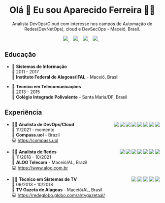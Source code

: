<h1 align='center'>
  Olá 👋 Eu sou Aparecido Ferreira 👨‍💻
</h1>

<p align='center'>
  Analista DevOps/Cloud com interesse nos campos de Automação de Redes(DevNetOps), cloud e DevSecOps - Maceió, Brasil.
</p>

<p align='center'>
  
  <a href="https://www.linkedin.com/in/jafsilva/">
    <img src="https://img.shields.io/badge/linkedin-%230077B5.svg?&style=for-the-badge&logo=linkedin&logoColor=white" />
  </a>&nbsp;&nbsp;
  <a href="https://github.com/jafsilva">
    <img src="https://img.shields.io/badge/GitHub-100000?style=for-the-badge&logo=github&logoColor=white" />        
  </a>&nbsp;&nbsp;
  <a href="https://t.me/jafsilva">
    <img src="https://img.shields.io/badge/Telegram-2CA5E0?style=for-the-badge&logo=telegram&logoColor=white" />        
  </a>&nbsp;&nbsp;
    <a href='mailto:jafsilvaferreira@hotmail.com'>
    <img src="https://img.shields.io/badge/Outlook-0078D4?style=for-the-badge&logo=microsoft-outlook" />        
  </a>&nbsp;&nbsp;

## Educação

- 📖 **Sistemas de Informação**\
📆 2011 - 2017\
📍 **Instituto Federal de Alagoas/IFAL** - Maceió, Brasil
  
- 📖 **Técnico em Telecomunicações**\
📆 2013 - 2015\
📍 **Colégio Integrado Polivalente** - Santa Maria/DF, Brasil

## Experiência

<img align="right" src="https://img.shields.io/badge/Python-ffdb50?logo=python" />
<img align="right" src="https://img.shields.io/badge/Kubernetes-blue?logo=kubernetes&logoColor=white" />
<img align="right" src="https://img.shields.io/badge/Docker-orange?logo=docker&logoColor=white" />
<img align="right" src="https://img.shields.io/badge/Terraform-584fd2?logo=datadog&logoColor=white" />
<img align="right" src="https://img.shields.io/badge/Terraform-584fd2?logo=terraform&logoColor=white" />
<img align="right" src="https://img.shields.io/badge/AWS-ff9a00?logo=SonarQube&logoColor=white" />
<img align="right" src="https://img.shields.io/badge/AWS-ff9a00?logo=GitLab&logoColor=white" />
<img align="right" src="https://img.shields.io/badge/AWS-ff9a00?logo=AWS&logoColor=white" />

- 👨‍💻 **Analista de DevOps/Cloud**\
📆 11/2021 - momento\
📍 **Compass.uol** - Brazil\
💻 <a href="#" target="_blank">https://compass.uol</a>

<img align="right" src="https://img.shields.io/badge/Netmiko-483D8B" />
<img align="right" src="https://img.shields.io/badge/Django-0c4b33?logo=Django" />
<img align="right" src="https://img.shields.io/badge/Python-ffdb50?logo=python" />
<img align="right" src="https://img.shields.io/badge/Kubernetes-blue?logo=kubernetes&logoColor=white" />
<img align="right" src="https://img.shields.io/badge/Docker-orange?logo=docker&logoColor=white" />
<img align="right" src="https://img.shields.io/badge/Ansible-black?logo=ansible" />
<img align="right" src="https://img.shields.io/badge/Telecom-113a75" />

- 👨‍💻 **Analista de Redes**\
📆 11/2018 - 10/2021\
📍 **ALOO Telecom** - Maceió/AL, Brazil\
💻 <a href="#" target="_blank">https://www.aloo.com.br</a>

  
<img align="right" src="https://img.shields.io/badge/Bootstrap-563D7C?logo=bootstrap&logoColor=white" />
<img align="right" src="https://img.shields.io/badge/PHP-777BB4?logo=php&logoColor=white" />
<img align="right" src="https://img.shields.io/badge/Windows-0078D6?logo=windows&logoColor=white" />
<img align="right" src="https://img.shields.io/badge/iOS-000000?logo=ios&logoColor=white" />
<img align="right" src="https://img.shields.io/badge/Linux-FCC624?logo=linux&logoColor=black" />


- 👨‍💻 **Técnico em Sistemas de TV**\
📆 09/2013 - 10/2018\
📍 **TV Gazeta de Alagoas** - Maceió/AL, Brasil\
💻 <a href="#" target="_blank">https://redeglobo.globo.com/al/tvgazetaal/</a>


<!--
**jafsilva/jafsilva** is a ✨ _special_ ✨ repository because its `README.md` (this file) appears on your GitHub profile.

Here are some ideas to get you started:

- 🔭 I’m currently working on ...
- 🌱 I’m currently learning ...
- 👯 I’m looking to collaborate on ...
- 🤔 I’m looking for help with ...
- 💬 Ask me about ...
- 📫 How to reach me: ...
- 😄 Pronouns: ...
- ⚡ Fun fact: ...
-->

